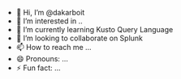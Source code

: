 - 👋 Hi, I’m @dakarboit
- 👀 I’m interested in ..
- 🌱 I’m currently learning Kusto Query Language 
- 💞️ I’m looking to collaborate on Splunk 
- 📫 How to reach me ...
- 😄 Pronouns: ...
- ⚡ Fun fact: ...

<!---
dakarboit/dakarboit is a ✨ special ✨ repository because its `README.md` (this file) appears on your GitHub profile.
You can click the Preview link to take a look at your changes.
--->
